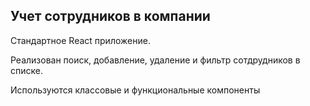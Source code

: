 ## Учет сотрудников в компании

Стандартное React приложение. 

Реализован поиск, добавление, удаление и фильтр сотдрудников в списке. 

Используются классовые и функциональные компоненты
